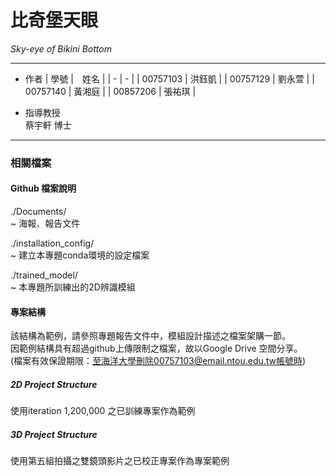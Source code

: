 # 比奇堡天眼
*Sky-eye of Bikini Bottom*

---
- 作者
    | 學號 |　姓名 |
    | - | - |
    | 00757103 | 洪鈺凱 |
    | 00757129 | 劉永萱 |
    | 00757140 | 黃湘庭 |
    | 00857206 | 張祐琪 |

- 指導教授  
    蔡宇軒 博士

---
### 相關檔案
#### Github 檔案說明

./Documents/  
    ~ 海報、報告文件  

./installation_config/  
    ~ 建立本專題conda環境的設定檔案  
    
./trained_model/  
    ~ 本專題所訓練出的2D辨識模組  


#### 專案結構
該結構為範例，請參照專題報告文件中，模組設計描述之檔案架購一節。  
因範例結構具有超過github上傳限制之檔案，故以Google Drive 空間分享。  
(檔案有效保證期限：至海洋大學刪除00757103@email.ntou.edu.tw帳號時)

##### 2D Project Structure
使用iteration 1,200,000 之已訓練專案作為範例


##### 3D Project Structure
使用第五組拍攝之雙鏡頭影片之已校正專案作為專案範例


